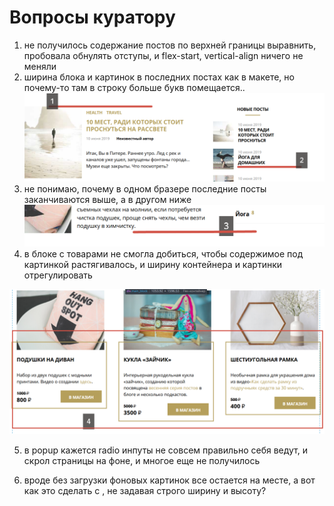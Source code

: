 # Вопросы куратору #
1) не получилось содержание постов по верхней границы выравнить, пробовала обнулять отступы, и flex-start, vertical-align ничего не меняли
2) ширина блока и картинок в последних постах как в макете, но почему-то там в строку больше букв помещается..
   ![Alt text](screens/image.png)
3) не понимаю, почему в одном бразере последние посты заканчиваются выше, а в другом ниже
   ![Alt text](screens/image1.png)
4) в блоке с товарами не смогла добиться, чтобы содержимое под картинкой растягивалось, и ширину контейнера и картинки отрегулировать

![Alt text](screens/image2.png)

5) в popup кажется radio инпуты не совсем правильно себя ведут, и скрол страницы на фоне, и многое еще не получилось

6) вроде без загрузки фоновых картинок все остается на месте, а вот как это сделать с <img>, не задавая строго ширину и высоту?
